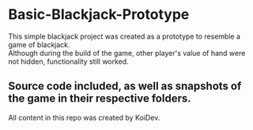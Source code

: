 # Basic-Blackjack-Prototype

This simple blackjack project was created as a prototype to resemble a game of blackjack.  
Although during the build of the game, other player's value of hand were not hidden, functionality still worked.  

## Source code included, as well as snapshots of the game in their respective folders.

All content in this repo was created by KoiDev.
